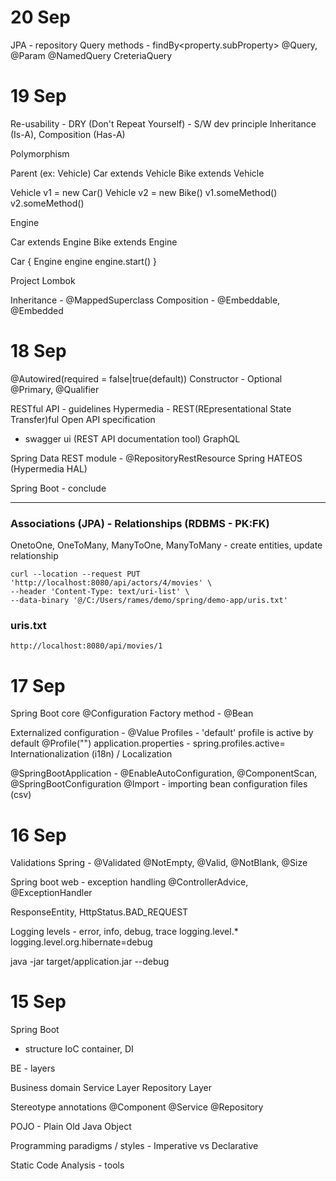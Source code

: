 # 20 Sep
JPA - repository
Query methods - findBy<property.subProperty>
@Query, @Param
@NamedQuery
CreteriaQuery

# 19 Sep
Re-usability - DRY (Don't Repeat Yourself) - S/W dev principle
Inheritance (Is-A), Composition (Has-A)

Polymorphism

Parent (ex: Vehicle)
Car extends Vehicle
Bike extends Vehicle

Vehicle v1 = new Car()
Vehicle v2 = new Bike()
v1.someMethod()
v2.someMethod()

Engine

Car extends Engine
Bike extends Engine

Car {
  Engine engine
 engine.start()
}

Project Lombok

Inheritance - @MappedSuperclass
Composition - @Embeddable, @Embedded

# 18 Sep
@Autowired(required = false|true(default))
Constructor - Optional<T>
@Primary, @Qualifier

RESTful API - guidelines
Hypermedia - REST(REpresentational State Transfer)ful
Open API specification
  - swagger ui (REST API documentation tool)
GraphQL

Spring Data REST module - @RepositoryRestResource
Spring HATEOS  (Hypermedia HAL)

Spring Boot - conclude

-------------------------

### Associations (JPA) - Relationships (RDBMS - PK:FK)
OnetoOne, OneToMany, ManyToOne,
ManyToMany - create entities, update relationship

```shell
curl --location --request PUT 'http://localhost:8080/api/actors/4/movies' \
--header 'Content-Type: text/uri-list' \
--data-binary '@/C:/Users/rames/demo/spring/demo-app/uris.txt'
```

### uris.txt
```text
http://localhost:8080/api/movies/1
```

# 17 Sep
Spring Boot core
@Configuration
Factory method - @Bean

Externalized configuration - @Value
Profiles - 'default' profile is active by default
@Profile("<name>")
application.properties - spring.profiles.active=<csv>
Internationalization (i18n) / Localization

@SpringBootApplication - @EnableAutoConfiguration, @ComponentScan, @SpringBootConfiguration
@Import - importing bean configuration files (csv)


# 16 Sep
Validations
Spring - @Validated
@NotEmpty, @Valid, @NotBlank, @Size

Spring boot web - exception handling
@ControllerAdvice, @ExceptionHandler

ResponseEntity, HttpStatus.BAD_REQUEST

Logging
levels - error, info, debug, trace
logging.level.*
logging.level.org.hibernate=debug

java -jar target/application.jar --debug


# 15 Sep

Spring Boot
- structure
IoC container, DI

BE - layers

Business domain
Service Layer
Repository Layer

Stereotype annotations
@Component
@Service
@Repository

POJO - Plain Old Java Object

Programming paradigms / styles - Imperative vs Declarative

Static Code Analysis - tools 